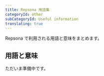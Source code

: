 ```yaml
---
title: Repsona 用語集
categoryId: other
subCategoryId: Useful information
translating: true
---
```


Repsona で利用される用語と意味をまとめます。

## 用語と意味

<b-alert variant="warning" show>ただいま準備中です。</b-alert>
